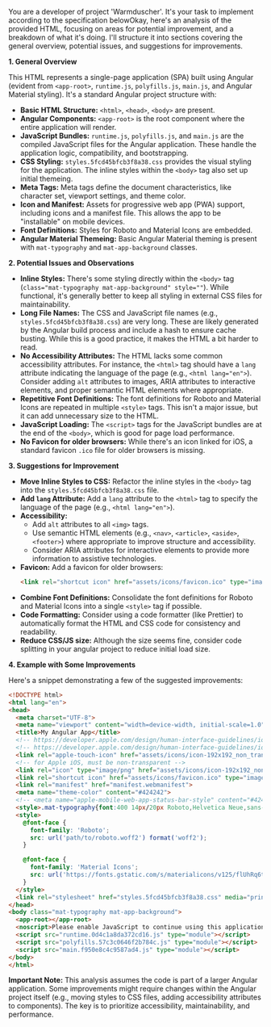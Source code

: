 You are a developer of project 'Warmduscher'. It's your task to implement according to the specification belowOkay, here's an analysis of the provided HTML, focusing on areas for potential improvement, and a breakdown of what it's doing.  I'll structure it into sections covering the general overview, potential issues, and suggestions for improvements.

**1. General Overview**

This HTML represents a single-page application (SPA) built using Angular (evident from `<app-root>`, `runtime.js`, `polyfills.js`, `main.js`, and Angular Material styling).  It's a standard Angular project structure with:

*   **Basic HTML Structure:** `<html>`, `<head>`, `<body>` are present.
*   **Angular Components:**  `<app-root>` is the root component where the entire application will render.
*   **JavaScript Bundles:** `runtime.js`, `polyfills.js`, and `main.js` are the compiled JavaScript files for the Angular application. These handle the application logic, compatibility, and bootstrapping.
*   **CSS Styling:** `styles.5fcd45bfcb3f8a38.css` provides the visual styling for the application.  The inline styles within the `<body>` tag also set up initial themeing.
*   **Meta Tags:** Meta tags define the document characteristics, like character set, viewport settings, and theme color.
*   **Icon and Manifest:** Assets for progressive web app (PWA) support, including icons and a manifest file.  This allows the app to be "installable" on mobile devices.
*   **Font Definitions:**  Styles for Roboto and Material Icons are embedded.
*   **Angular Material Themeing:** Basic Angular Material theming is present with `mat-typography` and `mat-app-background` classes.

**2. Potential Issues and Observations**

*   **Inline Styles:** There's some styling directly within the `<body>` tag (`class="mat-typography mat-app-background" style=""`). While functional, it's generally better to keep all styling in external CSS files for maintainability.
*   **Long File Names:** The CSS and JavaScript file names (e.g., `styles.5fcd45bfcb3f8a38.css`) are very long. These are likely generated by the Angular build process and include a hash to ensure cache busting. While this is a good practice, it makes the HTML a bit harder to read.
*   **No Accessibility Attributes:** The HTML lacks some common accessibility attributes. For instance, the `<html>` tag should have a `lang` attribute indicating the language of the page (e.g., `<html lang="en">`).  Consider adding `alt` attributes to images, ARIA attributes to interactive elements, and proper semantic HTML elements where appropriate.
*   **Repetitive Font Definitions:** The font definitions for Roboto and Material Icons are repeated in multiple `<style>` tags.  This isn't a major issue, but it can add unnecessary size to the HTML.
*   **JavaScript Loading:**  The `<script>` tags for the JavaScript bundles are at the end of the `<body>`, which is good for page load performance.
* **No Favicon for older browsers:** While there's an icon linked for iOS, a standard favicon `.ico` file for older browsers is missing.

**3. Suggestions for Improvement**

*   **Move Inline Styles to CSS:** Refactor the inline styles in the `<body>` tag into the `styles.5fcd45bfcb3f8a38.css` file.
*   **Add `lang` Attribute:** Add a `lang` attribute to the `<html>` tag to specify the language of the page (e.g., `<html lang="en">`).
*   **Accessibility:**
    *   Add `alt` attributes to all `<img>` tags.
    *   Use semantic HTML elements (e.g., `<nav>`, `<article>`, `<aside>`, `<footer>`) where appropriate to improve structure and accessibility.
    *   Consider ARIA attributes for interactive elements to provide more information to assistive technologies.
*   **Favicon:** Add a favicon for older browsers:
    ```html
    <link rel="shortcut icon" href="assets/icons/favicon.ico" type="image/x-icon">
    ```
*   **Combine Font Definitions:** Consolidate the font definitions for Roboto and Material Icons into a single `<style>` tag if possible.
*   **Code Formatting:** Consider using a code formatter (like Prettier) to automatically format the HTML and CSS code for consistency and readability.
* **Reduce CSS/JS size:** Although the size seems fine, consider code splitting in your angular project to reduce initial load size.

**4. Example with Some Improvements**

Here's a snippet demonstrating a few of the suggested improvements:

```html
<!DOCTYPE html>
<html lang="en">
<head>
  <meta charset="UTF-8">
  <meta name="viewport" content="width=device-width, initial-scale=1.0">
  <title>My Angular App</title>
  <!-- https://developer.apple.com/design/human-interface-guidelines/ios/icons-and-images/app-icon/ -->
  <!-- https://developer.apple.com/design/human-interface-guidelines/ios/icons-and-images/image-size-and-resolution/ -->
  <link rel="apple-touch-icon" href="assets/icons/icon-192x192_non_transparent_dark.png">
  <!-- for Apple iOS, must be non-transparent -->
  <link rel="icon" type="image/png" href="assets/icons/icon-192x192_non_transparent_dark.png">
  <link rel="shortcut icon" href="assets/icons/favicon.ico" type="image/x-icon">
  <link rel="manifest" href="manifest.webmanifest">
  <meta name="theme-color" content="#424242">
  <!-- <meta name="apple-mobile-web-app-status-bar-style" content="#424242">-->
  <style>.mat-typography{font:400 14px/20px Roboto,Helvetica Neue,sans-serif;letter-spacing:normal}.mat-app-background{background-color:#303030;color:#fff}</style>
  <style>
    @font-face {
      font-family: 'Roboto';
      src: url('path/to/roboto.woff2') format('woff2');
    }

    @font-face {
      font-family: 'Material Icons';
      src: url('https://fonts.gstatic.com/s/materialicons/v125/flUhRq6tzZclQEJ-Vdg-IuiaDsNcIhQ8tQ.woff2') format('woff2');
    }
  </style>
  <link rel="stylesheet" href="styles.5fcd45bfcb3f8a38.css" media="print" onload="this.media='all'"><noscript><link rel="stylesheet" href="styles.5fcd45bfcb3f8a38.css"></noscript>
</head>
<body class="mat-typography mat-app-background">
  <app-root></app-root>
  <noscript>Please enable JavaScript to continue using this application.</noscript>
  <script src="runtime.0d4c1a8da372cd16.js" type="module"></script>
  <script src="polyfills.57c3c0646f2b784c.js" type="module"></script>
  <script src="main.f950e8c4c9587ad4.js" type="module"></script>
</body>
</html>
```

**Important Note:** This analysis assumes the code is part of a larger Angular application. Some improvements might require changes within the Angular project itself (e.g., moving styles to CSS files, adding accessibility attributes to components).  The key is to prioritize accessibility, maintainability, and performance.